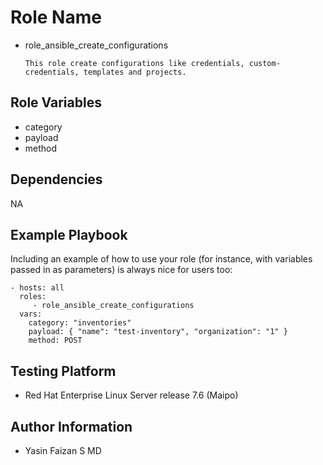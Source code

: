 Role Name
=========

- role_ansible_create_configurations

      This role create configurations like credentials, custom-credentials, templates and projects.

Role Variables
--------------

- category
- payload
- method

Dependencies
------------

NA

Example Playbook
----------------

Including an example of how to use your role (for instance, with variables passed in as parameters) is always nice for users too:

    - hosts: all
      roles:
         - role_ansible_create_configurations
      vars:
        category: "inventories"
		payload: { "name": "test-inventory", "organization": "1" }
		method: POST
        

Testing Platform
----------------

- Red Hat Enterprise Linux Server release 7.6 (Maipo)

Author Information
------------------

- Yasin Faizan S MD
